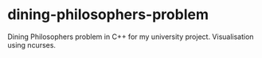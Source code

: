 # dining-philosophers-problem
Dining Philosophers problem in C++ for my university project. Visualisation using ncurses.
